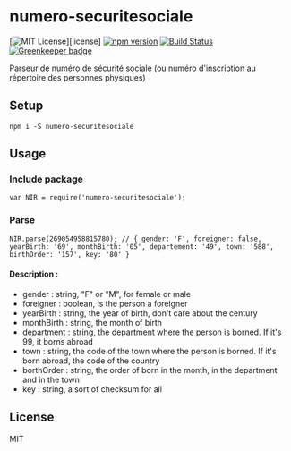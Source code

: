 # numero-securitesociale 
[![MIT License](https://img.shields.io/badge/license-MIT-blue.svg)][license] [![npm version](https://badge.fury.io/js/numero-securitesociale.svg)](https://badge.fury.io/js/numero-securitesociale) [![Build Status](https://travis-ci.org/MathRobin/numero-securitesociale.svg)](https://travis-ci.org/MathRobin/numero-securitesociale) [![Greenkeeper badge](https://badges.greenkeeper.io/MathRobin/numero-securitesociale.svg)](https://greenkeeper.io/)

Parseur de numéro de sécurité sociale (ou numéro d'inscription au répertoire des personnes physiques)

## Setup

`npm i -S numero-securitesociale`

## Usage

### Include package

`
var NIR = require('numero-securitesociale');
`

### Parse

`
NIR.parse(269054958815780);
// { gender: 'F', foreigner: false, yearBirth: '69', monthBirth: '05', departement: '49', town: '588', birthOrder: '157', key: '80' }
`

#### Description :

- gender : string, "F" or "M", for female or male
- foreigner : boolean, is the person a foreigner
- yearBirth : string, the year of birth, don't care about the century
- monthBirth : string, the month of birth
- department : string, the department where the person is borned. If it's 99, it borns abroad
- town : string, the code of the town where the person is borned. If it's born abroad, the code of the country
- borthOrder : string, the order of born in the month, in the department and in the town
- key : string, a sort of checksum for all 

## License

MIT
